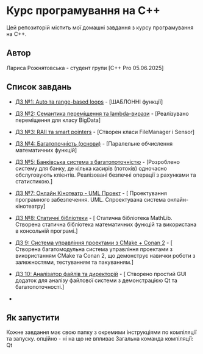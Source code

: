 # Курс програмування на C++

Цей репозиторій містить мої домашні завдання з курсу програмування на C++.

## Автор
Лариса Рожнятовська - студент групи [С++ Pro 05.06.2025]

## Список завдань

- [ДЗ №1: Auto та range-based loops](./homework-01/) - [ШАБЛОННІ функції]
- [ДЗ №2: Семантика переміщення та lambda-вирази](./homework-02/) - [Реалізувано переміщення для класу BigData]
- [ДЗ №3: RAII та smart pointers](./homework-03/) - [Створен класи FileManager і Sensor]
- [ДЗ №4: Багатопочність (основи)](./homework-04/) - [Паралельне обчислення математичних функцій]
- [ДЗ №5: Банківська система з багатопоточністю](./homework-05/) - [Розроблено систему для банку, де кілька касирів (потоків)
  одночасно обслуговують клієнтів. Реалізовані безпечні операції з рахунками та статистикою.]

- [ДЗ №7: Онлайн Кінотеатр - UML Проект](./homework-07_cinema-uml-project/) - [
  Проектування програмного забезпечення. UML. Спроектувана система онлайн-кінотеатру]

- [ДЗ №8: Статичні бібліотеки](./homework-08/) - [
  Статична бібліотека MathLib. Створена статична бібліотека математичних функцій та
  використана в консольній програмі.]

- [ДЗ 9: Система управління проектами з CMake + Conan 2](./homework-09/) - [
  Створена багатомодульна система управління проектами з використанням CMake та Conan 2, 
  що демонструє навички роботи з залежностями, тестуванням та пакуванням.]

- [ДЗ 10: Аналізатор файлів та директорій](./homework-10/) - [
  Створено простий GUI додаток для аналізу файлової системи з демонстрацією Qt та багатопоточності.]
- 
## Як запустити
Кожне завдання має свою папку з окремими інструкціями по компіляції та запуску.
опційно - ні на що не впливає
Загальна команда компіляції:
Qt